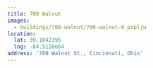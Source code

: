 ```yaml
---
title: 700 Walnut
images:
  - buildings/700-walnut/700-walnut-0_pxplju
location:
  lat: 39.1042395
  lng: -84.5116664
address: '700 Walnut St., Cincinnati, Ohio'
---
```


